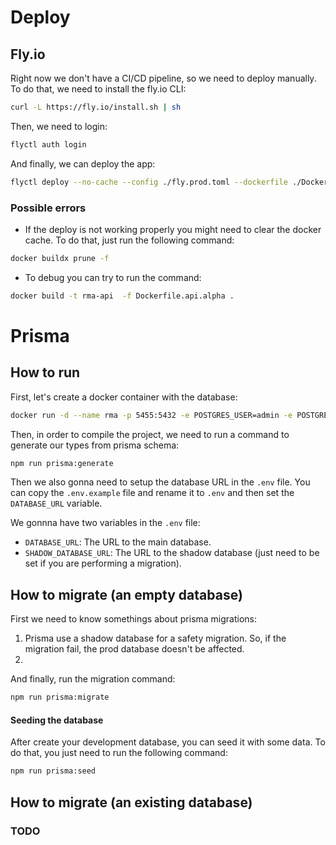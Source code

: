 # Deploy

## Fly.io

Right now we don't have a CI/CD pipeline, so we need to deploy manually. To do that, we need to install the fly.io CLI:

```bash
curl -L https://fly.io/install.sh | sh
```

Then, we need to login:

```bash
flyctl auth login
```

And finally, we can deploy the app:

```bash
flyctl deploy --no-cache --config ./fly.prod.toml --dockerfile ./Dockerfile.api.prod
```

### Possible errors

- If the deploy is not working properly you might need to clear the docker cache. To do that, just run the following command:

```bash
docker buildx prune -f
```

- To debug you can try to run the command:

```bash
docker build -t rma-api  -f Dockerfile.api.alpha .
```

# Prisma

## How to run

First, let's create a docker container with the database:

```bash
docker run -d --name rma -p 5455:5432 -e POSTGRES_USER=admin -e POSTGRES_PASSWORD=admin postgres
```

Then, in order to compile the project, we need to run a command to generate our types from prisma schema:

```bash
npm run prisma:generate
```

Then we also gonna need to setup the database URL in the `.env` file. You can copy the `.env.example` file and rename it to `.env` and then set the `DATABASE_URL` variable.

We gonnna have two variables in the `.env` file:

- `DATABASE_URL`: The URL to the main database.
- `SHADOW_DATABASE_URL`: The URL to the shadow database (just need to be set if you are performing a migration).

## How to migrate (an empty database)

First we need to know somethings about prisma migrations:

1. Prisma use a shadow database for a safety migration. So, if the migration fail, the prod database doesn't be affected.
2.

And finally, run the migration command:

```bash
npm run prisma:migrate
```

#### Seeding the database

After create your development database, you can seed it with some data. To do that, you just need to run the following command:

```bash
npm run prisma:seed
```

## How to migrate (an existing database)

### TODO
